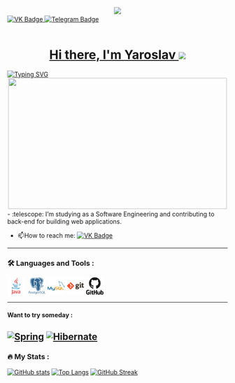 <div id="header" align="center">
  <img src="https://i.giphy.com/media/v1.Y2lkPTc5MGI3NjExOWdkdDUyc2xtbmZ4Y2xlbjJyZXRtOGc1cDkzeGVtN3l0a3E3ZGZpbyZlcD12MV9pbnRlcm5hbF9naWZfYnlfaWQmY3Q9Zw/QDjpIL6oNCVZ4qzGs7/giphy.gif" width="100"/>
</div>
<div id="badges">
  <a href="https://vk.com/subculture54">
  <img src="https://img.shields.io/badge/VK-blue?logo=vk&logoColor=white&style=for-the-badge" alt="VK Badge"/>
  </a>
    <a href="https://t.me/subculture54">
  <img src="https://img.shields.io/badge/Telegram-blue?logo=telegram&logoColor=white&style=for-the-badge" alt="Telegram Badge"/>
</div>
<img src="https://komarev.com/ghpvc/?username=Iposhka54&style=flat-square&color=blue" alt=""/>
<h1 align="center">Hi there, I'm Yaroslav
<img src="https://github.com/blackcater/blackcater/raw/main/images/Hi.gif" height="32"/></h1>
<a href="https://git.io/typing-svg"><img src="https://readme-typing-svg.herokuapp.com?font=Fira+Code&duration=2500&pause=1000&multiline=true&width=435&lines=Computer+science+student;Back-end+Developer+from+Russia+%F0%9F%87%B7%F0%9F%87%BA" alt="Typing SVG" /></a>
<div align="center">
  <img src="https://media.giphy.com/media/dWesBcTLavkZuG35MI/giphy.gif" width="500" height="300"/>
</div>
- :telescope: I’m studying as a Software Engineering and contributing to back-end for building web applications.


- :mailbox:How to reach me: [![VK Badge](https://img.shields.io/badge/VK-blue?logo=vk&logoColor=white&style=for-the-badge)](https://vk.com/subculture54)
---

### :hammer_and_wrench: Languages and Tools :
<div>
  <img src="https://github.com/devicons/devicon/blob/master/icons/java/java-original-wordmark.svg" title="Java" alt="Java" width="40" height="40"/>&nbsp;
  <img src="https://github.com/devicons/devicon/blob/master/icons/postgresql/postgresql-plain-wordmark.svg" title="PostgreSQL" **alt="PostgreSQL" width="40" height="40"/>
  <img src="https://github.com/devicons/devicon/blob/master/icons/mysql/mysql-original-wordmark.svg" title="MySQL"  alt="MySQL" width="40" height="40"/>
  <img src="https://github.com/devicons/devicon/blob/master/icons/git/git-original-wordmark.svg" title="Git" **alt="Git" width="40" height="40"/>
  <img src="https://github.com/devicons/devicon/blob/master/icons/github/github-original-wordmark.svg" title="GitHub" **alt="GitHub" width="40" height="40"/>
</div>

---

#### Want to try someday :
[![Spring](https://img.shields.io/badge/Spring-black?logo=spring&logoColor=green)](https://spring.io/)
[![Hibernate](https://img.shields.io/badge/Hibernate-black?logo=Hibernate&logoColor=tan)](https://hibernate.org/)
---

### :fire: My Stats :
[![GitHub stats](https://github-readme-stats.vercel.app/api?username=Iposhka54&count_private=true&show_icons=true&theme=github_dark&hide_border=true&show=prs_merged_percentage#gh-dark-mode-only)](https://github.com/anuraghazra/github-readme-stats)
[![Top Langs](https://github-readme-stats.vercel.app/api/top-langs/?username=Iposhka54&size_weight=1&count_weight=0&layout=donut&theme=github_dark&hide_border=true&hide=jupyter%20notebook,html,css,dockerfile,c%23,typescript)](https://github.com/anuraghazra/github-readme-stats)
[![GitHub Streak](http://github-readme-streak-stats.herokuapp.com?user=Iposhka54&theme=dark&background=000000)](https://git.io/streak-stats)

